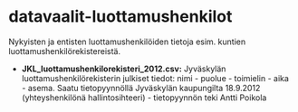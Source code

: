 datavaalit-luottamushenkilot
============================

Nykyisten ja entisten luottamushenkilöiden tietoja esim. kuntien luottamushenkilörekistereistä.

- __JKL_luottamushenkilorekisteri_2012.csv:__ Jyväskylän luottamushenkilörekisterin julkiset tiedot: nimi - puolue - toimielin - aika - asema. Saatu tietopyynnöllä Jyväskylän kaupungilta 18.9.2012 (yhteyshenkilönä hallintosihteeri) - tietopyynnön teki Antti Poikola